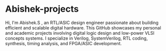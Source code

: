 # Abishek-projects
Hi, I'm Abishek.S , an RTL/ASIC design engineer passionate about building efficient and scalable digital hardware. This GitHub showcases my personal and academic projects involving digital logic design and low-power VLSI concepts systems. I specialize in Verilog, SystemVerilog, RTL coding, synthesis, timing analysis, and FPGA/ASIC development.
